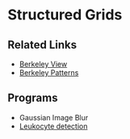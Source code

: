 # Structured Grids

## Related Links
 - [Berkeley View](http://view.eecs.berkeley.edu/wiki/Structured_Grids)
 - [Berkeley Patterns](http://parlab.eecs.berkeley.edu/wiki/_media/patterns/structuredgrid-2.pdf)

## Programs
 - Gaussian Image Blur
 - [Leukocyte detection](https://www.cs.virginia.edu/~skadron/wiki/rodinia/index.php/Leukocyte)

